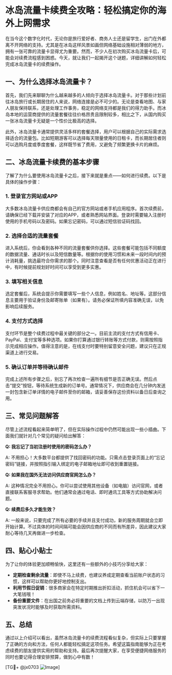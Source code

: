 # 冰岛流量卡续费全攻略：轻松搞定你的海外上网需求

在当今这个数字化时代，无论你是旅行爱好者、商务人士还是留学生，出门在外都离不开网络的支持。尤其是在冰岛这样风景如画但网络基础设施相对薄弱的地方，拥有一张可靠的流量卡显得尤为重要。然而，不少人在初次购买冰岛流量卡后，可能会对续费流程感到困惑。今天，就让我们一起揭开这个谜题，详细讲解如何轻松完成冰岛流量卡的续费操作。

## 一、为什么选择冰岛流量卡？

首先，我们先来聊聊为什么越来越多的人倾向于选择冰岛流量卡。对于那些计划前往冰岛旅行或长期居住的人来说，网络连接是必不可少的。无论是查看地图、与家人朋友保持联系，还是处理工作事务，稳定的网络支持都是我们的得力助手。而冰岛本地的运营商提供的流量套餐往往价格昂贵且限制较多，相比之下，从国内购买一张冰岛流量卡无疑是一个性价比极高的选择。

此外，冰岛流量卡通常提供灵活多样的套餐选择，用户可以根据自己的实际需求选择适合的流量包。比如短期游客可以选择每天限量使用的日租卡，而长期居住者则可以选购月度或季度套餐，这样既节省了费用，又避免了频繁更换卡片的麻烦。

## 二、冰岛流量卡续费的基本步骤

了解了为什么要使用冰岛流量卡之后，接下来就是重点——如何进行续费。以下是具体的操作步骤：

### 1. 登录官方网站或APP

大多数冰岛流量卡供应商都会有自己的官方网站或者手机应用程序。首次续费前，请确保已经下载并安装了对应的APP，或者熟悉网站界面。登录时需要输入注册时使用的手机号码以及密码。如果忘记密码，可以通过短信验证码找回。

### 2. 选择合适的流量套餐

进入系统后，你会看到各种不同的流量套餐供你选择。这些套餐可能包括不同额度的数据流量、通话时长以及短信数量等。根据你的使用习惯和未来一段时间内的预计消耗量，挑选最符合你需求的那个。同时注意查看是否有任何优惠活动正在进行中，有时候提前规划好时间可以享受到更多实惠。

### 3. 填写相关信息

选定套餐后，系统会提示你需要填写一些个人信息，例如姓名、地址等。这部分信息主要用于验证身份及邮寄账单（如果有）。请务必保证所填内容准确无误，以免影响后续服务。

### 4. 支付方式选择

支付环节是整个续费过程中最关键的部分之一。目前主流的支付方式有信用卡、PayPal、支付宝等多种选项。如果你打算通过银行转账等方式付款，则需按照指示完成相应操作。值得注意的是，在线支付时要特别留意安全问题，建议只在正规渠道上进行交易。

### 5. 确认订单并等待确认邮件

完成上述所有步骤之后，别忘了再次检查一遍所有细节是否正确无误。然后点击“提交”按钮，等待系统生成新的订单号。通常情况下，供应商会在几分钟内发送一封包含新订单详情的电子邮件至你的邮箱，请妥善保存这份资料以备日后查询之用。

## 三、常见问题解答

尽管上述流程看起来简单明了，但在实际操作过程中仍然可能出现一些小插曲。下面我们就针对几个常见的疑问给出解答：

**Q: 我忘记了当初注册时使用的密码怎么办？**

A: 不用担心！大多数平台都提供了找回密码的功能。只需点击登录页面上的“忘记密码”链接，并按照指引输入绑定的电子邮箱地址即可收到重置链接。

**Q: 如果我在国外无法访问供应商官网怎么办？**

A: 这种情况完全不用担心。你可以尝试使用其他设备（如电脑）访问官网，或者直接联系客服寻求帮助。他们通常会通过电话、即时通讯工具等方式协助解决问题。

**Q: 续费后多久才能生效？**

A: 一般来说，只要完成了所有必要的手续并且支付成功，新的服务周期就会立即开始计算。不过具体的时间间隔可能会因供应商的不同而有所差异，因此建议大家耐心等待几天再做进一步检查。

## 四、贴心小贴士

为了让你的体验更加顺畅愉快，这里还有一些额外的小技巧分享给大家：

- **定期检查剩余流量**：即使不马上续费，也建议养成定期查看当前账户状态的习惯，这样可以帮助你更好地控制支出。
- **利用节假日促销**：很多商家会在特定时期推出折扣活动，抓住机会可以省下一大笔钱哦！
- **备份重要文件**：在出国之前务必将重要的文档上传到云端存储，以防万一出现突发状况时能够及时获取所需资料。

## 五、总结

通过以上介绍可以看出，虽然冰岛流量卡的续费流程看似复杂，但实际上只要掌握了正确的方向和方法，任何人都能轻松搞定这项任务。希望这篇指南能够为正在考虑续费的朋友提供实用的帮助和支持。最后再次提醒大家，在享受便捷网络服务的同时也要记得合理安排预算，做到心中有数！

[TG💪+ @jx0703 ![Image](https://github.com/user-attachments/assets/dbca1d08-cadb-493c-b0ec-ad6f7a83f270)]